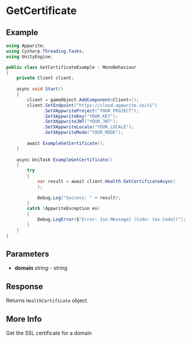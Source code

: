# GetCertificate

## Example

```csharp
using Appwrite;
using Cysharp.Threading.Tasks;
using UnityEngine;

public class GetCertificateExample : MonoBehaviour
{
    private Client client;
    
    async void Start()
    {
        client = gameObject.AddComponent<Client>();
        client.SetEndpoint("https://cloud.appwrite.io/v1")
              .SetXAppwriteProject("YOUR_PROJECT");
              .SetXAppwriteKey("YOUR_KEY");
              .SetXAppwriteJWT("YOUR_JWT");
              .SetXAppwriteLocale("YOUR_LOCALE");
              .SetXAppwriteMode("YOUR_MODE");
        
        await ExampleGetCertificate();
    }
    
    async UniTask ExampleGetCertificate()
    {
        try
        {
            var result = await client.Health.GetCertificateAsync(
            );
            
            Debug.Log("Success: " + result);
        }
        catch (AppwriteException ex)
        {
            Debug.LogError($"Error: {ex.Message} (Code: {ex.Code})");
        }
    }
}
```

## Parameters

- **domain** *string* - string

## Response

Returns `HealthCertificate` object.
## More Info

Get the SSL certificate for a domain
